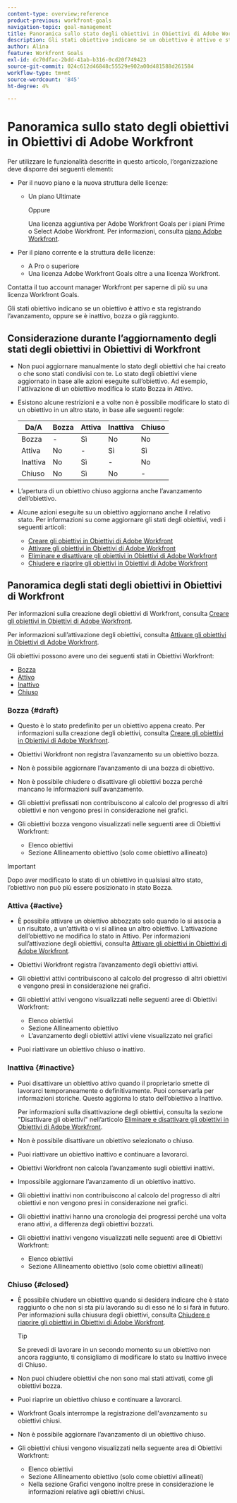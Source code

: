 ```yaml
---
content-type: overview;reference
product-previous: workfront-goals
navigation-topic: goal-management
title: Panoramica sullo stato degli obiettivi in Obiettivi di Adobe Workfront
description: Gli stati obiettivo indicano se un obiettivo è attivo e sta registrando l’avanzamento, oppure se è inattivo, bozza o già raggiunto.
author: Alina
feature: Workfront Goals
exl-id: dc70dfac-2bdd-41ab-b316-0cd20f749423
source-git-commit: 024c612d46848c55529e902a00d481588d261584
workflow-type: tm+mt
source-wordcount: '845'
ht-degree: 4%

---
```


# Panoramica sullo stato degli obiettivi in Obiettivi di Adobe Workfront

Per utilizzare le funzionalità descritte in questo articolo, l’organizzazione deve disporre dei seguenti elementi:

* Per il nuovo piano e la nuova struttura delle licenze:

   * Un piano Ultimate

     Oppure

     Una licenza aggiuntiva per Adobe Workfront Goals per i piani Prime o Select Adobe Workfront. Per informazioni, consulta [piano Adobe Workfront](https://www.workfront.com/plans).

* Per il piano corrente e la struttura delle licenze:

   * A Pro o superiore
   * Una licenza Adobe Workfront Goals oltre a una licenza Workfront.

Contatta il tuo account manager Workfront per saperne di più su una licenza Workfront Goals.

Gli stati obiettivo indicano se un obiettivo è attivo e sta registrando l’avanzamento, oppure se è inattivo, bozza o già raggiunto.

## Considerazione durante l’aggiornamento degli stati degli obiettivi in Obiettivi di Workfront

* Non puoi aggiornare manualmente lo stato degli obiettivi che hai creato o che sono stati condivisi con te. Lo stato degli obiettivi viene aggiornato in base alle azioni eseguite sull’obiettivo. Ad esempio, l&#39;attivazione di un obiettivo modifica lo stato Bozza in Attivo.
* Esistono alcune restrizioni e a volte non è possibile modificare lo stato di un obiettivo in un altro stato, in base alle seguenti regole:

  | Da/A | Bozza | Attiva | Inattiva | Chiuso |
  |---|---|---|---|---|
  | Bozza | - | Sì | No | No |
  | Attiva | No | - | Sì | Sì |
  | Inattiva | No | Sì | - | No |
  | Chiuso | No | Sì | No | - |

* L’apertura di un obiettivo chiuso aggiorna anche l’avanzamento dell’obiettivo.
* Alcune azioni eseguite su un obiettivo aggiornano anche il relativo stato. Per informazioni su come aggiornare gli stati degli obiettivi, vedi i seguenti articoli:

   * [Creare gli obiettivi in Obiettivi di Adobe Workfront](../../workfront-goals/goal-management/create-goals.md)
   * [Attivare gli obiettivi in Obiettivi di Adobe Workfront](../../workfront-goals/goal-management/activate-goals.md)
   * [Eliminare e disattivare gli obiettivi in Obiettivi di Adobe Workfront](../../workfront-goals/goal-management/delete-and-deactivate-goals.md)
   * [Chiudere e riaprire gli obiettivi in Obiettivi di Adobe Workfront](../../workfront-goals/goal-management/close-and-reopen-goals.md)

## Panoramica degli stati degli obiettivi in Obiettivi di Workfront

Per informazioni sulla creazione degli obiettivi di Workfront, consulta [Creare gli obiettivi in Obiettivi di Adobe Workfront](../../workfront-goals/goal-management/create-goals.md).

Per informazioni sull’attivazione degli obiettivi, consulta [Attivare gli obiettivi in Obiettivi di Adobe Workfront](../../workfront-goals/goal-management/activate-goals.md).

Gli obiettivi possono avere uno dei seguenti stati in Obiettivi Workfront:

* [Bozza](#draft)
* [Attivo](#active)
* [Inattivo](#inactive)
* [Chiuso](#closed)

### Bozza {#draft}

* Questo è lo stato predefinito per un obiettivo appena creato. Per informazioni sulla creazione degli obiettivi, consulta [Creare gli obiettivi in Obiettivi di Adobe Workfront](../../workfront-goals/goal-management/create-goals.md).
* Obiettivi Workfront non registra l’avanzamento su un obiettivo bozza.
* Non è possibile aggiornare l’avanzamento di una bozza di obiettivo.
* Non è possibile chiudere o disattivare gli obiettivi bozza perché mancano le informazioni sull&#39;avanzamento.
* Gli obiettivi prefissati non contribuiscono al calcolo del progresso di altri obiettivi e non vengono presi in considerazione nei grafici.
* Gli obiettivi bozza vengono visualizzati nelle seguenti aree di Obiettivi Workfront:

   * Elenco obiettivi
   * Sezione Allineamento obiettivo (solo come obiettivo allineato)


>[!IMPORTANT]
>
>Dopo aver modificato lo stato di un obiettivo in qualsiasi altro stato, l’obiettivo non può più essere posizionato in stato Bozza.

### Attiva {#active}

* È possibile attivare un obiettivo abbozzato solo quando lo si associa a un risultato, a un&#39;attività o vi si allinea un altro obiettivo. L’attivazione dell’obiettivo ne modifica lo stato in Attivo. Per informazioni sull’attivazione degli obiettivi, consulta [Attivare gli obiettivi in Obiettivi di Adobe Workfront](../../workfront-goals/goal-management/activate-goals.md).
* Obiettivi Workfront registra l’avanzamento degli obiettivi attivi.
* Gli obiettivi attivi contribuiscono al calcolo del progresso di altri obiettivi e vengono presi in considerazione nei grafici.
* Gli obiettivi attivi vengono visualizzati nelle seguenti aree di Obiettivi Workfront:

   * Elenco obiettivi
   * Sezione Allineamento obiettivo
   * L’avanzamento degli obiettivi attivi viene visualizzato nei grafici

* Puoi riattivare un obiettivo chiuso o inattivo.

### Inattiva {#inactive}

* Puoi disattivare un obiettivo attivo quando il proprietario smette di lavorarci temporaneamente o definitivamente. Puoi conservarla per informazioni storiche. Questo aggiorna lo stato dell’obiettivo a Inattivo.

  Per informazioni sulla disattivazione degli obiettivi, consulta la sezione &quot;Disattivare gli obiettivi&quot; nell’articolo [Eliminare e disattivare gli obiettivi in Obiettivi di Adobe Workfront](../../workfront-goals/goal-management/delete-and-deactivate-goals.md).

* Non è possibile disattivare un obiettivo selezionato o chiuso.
* Puoi riattivare un obiettivo inattivo e continuare a lavorarci.
* Obiettivi Workfront non calcola l’avanzamento sugli obiettivi inattivi.
* Impossibile aggiornare l’avanzamento di un obiettivo inattivo.
* Gli obiettivi inattivi non contribuiscono al calcolo del progresso di altri obiettivi e non vengono presi in considerazione nei grafici.
* Gli obiettivi inattivi hanno una cronologia dei progressi perché una volta erano attivi, a differenza degli obiettivi bozzati.
* Gli obiettivi inattivi vengono visualizzati nelle seguenti aree di Obiettivi Workfront:

   * Elenco obiettivi
   * Sezione Allineamento obiettivo (solo come obiettivi allineati)

### Chiuso {#closed}

* È possibile chiudere un obiettivo quando si desidera indicare che è stato raggiunto o che non si sta più lavorando su di esso né lo si farà in futuro. Per informazioni sulla chiusura degli obiettivi, consulta [Chiudere e riaprire gli obiettivi in Obiettivi di Adobe Workfront](../../workfront-goals/goal-management/close-and-reopen-goals.md).

  >[!TIP]
  >
  >Se prevedi di lavorare in un secondo momento su un obiettivo non ancora raggiunto, ti consigliamo di modificare lo stato su Inattivo invece di Chiuso.

* Non puoi chiudere obiettivi che non sono mai stati attivati, come gli obiettivi bozza.
* Puoi riaprire un obiettivo chiuso e continuare a lavorarci.
* Workfront Goals interrompe la registrazione dell&#39;avanzamento su obiettivi chiusi.
* Non è possibile aggiornare l’avanzamento di un obiettivo chiuso.
* Gli obiettivi chiusi vengono visualizzati nella seguente area di Obiettivi Workfront:

   * Elenco obiettivi
   * Sezione Allineamento obiettivo (solo come obiettivi allineati)
   * Nella sezione Grafici vengono inoltre prese in considerazione le informazioni relative agli obiettivi chiusi.
